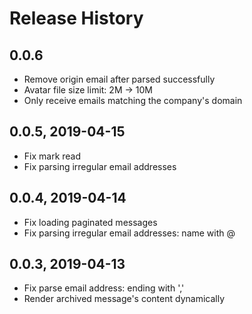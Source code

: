 # Release History

## 0.0.6

- Remove origin email after parsed successfully
- Avatar file size limit: 2M -> 10M
- Only receive emails matching the company's domain

## 0.0.5, 2019-04-15

- Fix mark read
- Fix parsing irregular email addresses

## 0.0.4, 2019-04-14

- Fix loading paginated messages
- Fix parsing irregular email addresses: name with @

## 0.0.3, 2019-04-13

- Fix parse email address: ending with ','
- Render archived message's content dynamically
